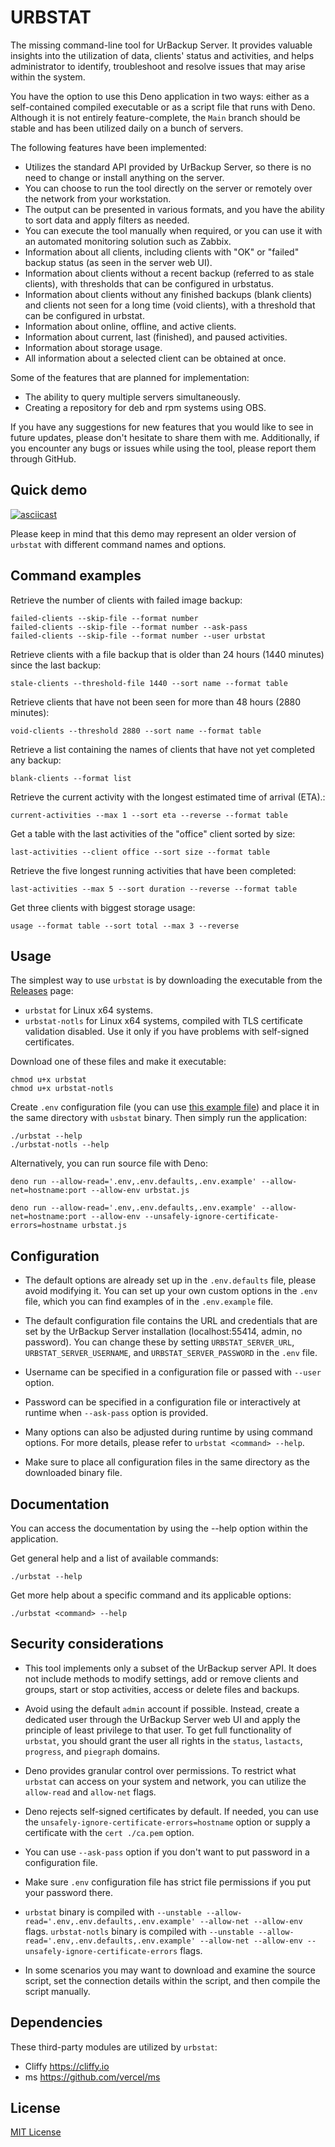 # URBSTAT

The missing command-line tool for UrBackup Server. It provides valuable insights
into the utilization of data, clients' status and activities, and helps
administrator to identify, troubleshoot and resolve issues that may arise within
the system.

You have the option to use this Deno application in two ways: either as a
self-contained compiled executable or as a script file that runs with Deno.
Although it is not entirely feature-complete, the `Main` branch should be stable
and has been utilized daily on a bunch of servers.

The following features have been implemented:

- Utilizes the standard API provided by UrBackup Server, so there is no need to
  change or install anything on the server.
- You can choose to run the tool directly on the server or remotely over the
  network from your workstation.
- The output can be presented in various formats, and you have the ability to
  sort data and apply filters as needed.
- You can execute the tool manually when required, or you can use it with an
  automated monitoring solution such as Zabbix.
- Information about all clients, including clients with "OK" or "failed" backup
  status (as seen in the server web UI).
- Information about clients without a recent backup (referred to as stale
  clients), with thresholds that can be configured in urbstatus.
- Information about clients without any finished backups (blank clients) and
  clients not seen for a long time (void clients), with a threshold that can be
  configured in urbstat.
- Information about online, offline, and active clients.
- Information about current, last (finished), and paused activities.
- Information about storage usage.
- All information about a selected client can be obtained at once.

Some of the features that are planned for implementation:

- The ability to query multiple servers simultaneously.
- Creating a repository for deb and rpm systems using OBS.

If you have any suggestions for new features that you would like to see in
future updates, please don't hesitate to share them with me. Additionally, if
you encounter any bugs or issues while using the tool, please report them
through GitHub.

## Quick demo

[![asciicast](https://asciinema.org/a/557533.svg)](https://asciinema.org/a/557533)

Please keep in mind that this demo may represent an older version of `urbstat`
with different command names and options.

## Command examples

Retrieve the number of clients with failed image backup:

```shell
failed-clients --skip-file --format number
failed-clients --skip-file --format number --ask-pass
failed-clients --skip-file --format number --user urbstat
```

Retrieve clients with a file backup that is older than 24 hours (1440 minutes)
since the last backup:

```shell
stale-clients --threshold-file 1440 --sort name --format table
```

Retrieve clients that have not been seen for more than 48 hours (2880 minutes):

```shell
void-clients --threshold 2880 --sort name --format table
```

Retrieve a list containing the names of clients that have not yet completed any
backup:

```shell
blank-clients --format list
```

Retrieve the current activity with the longest estimated time of arrival (ETA).:

```shell
current-activities --max 1 --sort eta --reverse --format table
```

Get a table with the last activities of the "office" client sorted by size:

```shell
last-activities --client office --sort size --format table
```

Retrieve the five longest running activities that have been completed:

```shell
last-activities --max 5 --sort duration --reverse --format table
```

Get three clients with biggest storage usage:

```shell
usage --format table --sort total --max 3 --reverse
```

## Usage

The simplest way to use `urbstat` is by downloading the executable from the
[Releases](https://github.com/bartmichu/urbstat/releases) page:

- `urbstat` for Linux x64 systems.
- `urbstat-notls` for Linux x64 systems, compiled with TLS certificate
  validation disabled. Use it only if you have problems with self-signed
  certificates.

Download one of these files and make it executable:

```shell
chmod u+x urbstat
chmod u+x urbstat-notls
```

Create `.env` configuration file (you can use
[this example file](https://raw.githubusercontent.com/bartmichu/urbstat/main/.env.example))
and place it in the same directory with `usbstat` binary. Then simply run the
application:

```shell
./urbstat --help
./urbstat-notls --help
```

Alternatively, you can run source file with Deno:

```shell
deno run --allow-read='.env,.env.defaults,.env.example' --allow-net=hostname:port --allow-env urbstat.js

deno run --allow-read='.env,.env.defaults,.env.example' --allow-net=hostname:port --allow-env --unsafely-ignore-certificate-errors=hostname urbstat.js
```

## Configuration

- The default options are already set up in the `.env.defaults` file, please
  avoid modifying it. You can set up your own custom options in the `.env` file,
  which you can find examples of in the `.env.example` file.

- The default configuration file contains the URL and credentials that are set
  by the UrBackup Server installation (localhost:55414, admin, no password). You
  can change these by setting `URBSTAT_SERVER_URL`, `URBSTAT_SERVER_USERNAME`,
  and `URBSTAT_SERVER_PASSWORD` in the `.env` file.

- Username can be specified in a configuration file or passed with `--user`
  option.

- Password can be specified in a configuration file or interactively at runtime
  when `--ask-pass` option is provided.

- Many options can also be adjusted during runtime by using command options. For
  more details, please refer to `urbstat <command> --help`.

- Make sure to place all configuration files in the same directory as the
  downloaded binary file.

## Documentation

You can access the documentation by using the --help option within the
application.

Get general help and a list of available commands:

```shell
./urbstat --help
```

Get more help about a specific command and its applicable options:

```shell
./urbstat <command> --help
```

## Security considerations

- This tool implements only a subset of the UrBackup server API. It does not
  include methods to modify settings, add or remove clients and groups, start or
  stop activities, access or delete files and backups.

- Avoid using the default `admin` account if possible. Instead, create a
  dedicated user through the UrBackup Server web UI and apply the principle of
  least privilege to that user. To get full functionality of `urbstat`, you
  should grant the user all rights in the `status`, `lastacts`, `progress`, and
  `piegraph` domains.

- Deno provides granular control over permissions. To restrict what `urbstat`
  can access on your system and network, you can utilize the `allow-read` and
  `allow-net` flags.

- Deno rejects self-signed certificates by default. If needed, you can use the
  `unsafely-ignore-certificate-errors=hostname` option or supply a certificate
  with the `cert ./ca.pem` option.

- You can use `--ask-pass` option if you don't want to put password in a
  configuration file.

- Make sure `.env` configuration file has strict file permissions if you put
  your password there.

- `urbstat` binary is compiled with
  `--unstable --allow-read='.env,.env.defaults,.env.example' --allow-net --allow-env`
  flags. `urbstat-notls` binary is compiled with
  `--unstable --allow-read='.env,.env.defaults,.env.example' --allow-net --allow-env --unsafely-ignore-certificate-errors`
  flags.

- In some scenarios you may want to download and examine the source script, set
  the connection details within the script, and then compile the script
  manually.

## Dependencies

These third-party modules are utilized by `urbstat`:

- Cliffy https://cliffy.io
- ms https://github.com/vercel/ms

## License

[MIT License](https://github.com/bartmichu/urbstat/blob/main/LICENSE)
